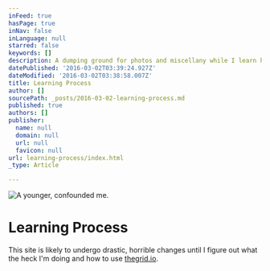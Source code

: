 ```yaml
---
inFeed: true
hasPage: true
inNav: false
inLanguage: null
starred: false
keywords: []
description: A dumping ground for photos and miscellany while I learn how to use The Grid.
datePublished: '2016-03-02T03:39:24.927Z'
dateModified: '2016-03-02T03:38:58.007Z'
title: Learning Process
author: []
sourcePath: _posts/2016-03-02-learning-process.md
published: true
authors: []
publisher:
  name: null
  domain: null
  url: null
  favicon: null
url: learning-process/index.html
_type: Article

---
```

![A younger, confounded me.](https://s3-us-west-2.amazonaws.com/the-grid-img/p/73ca58dc4bf5d0e847ac93fe139bb3527f93e744.jpg)

# Learning Process

This site is likely to undergo drastic, horrible changes until I figure out what the heck I'm doing and how to use [thegrid.io][0].

[0]: http://thegrid.io/